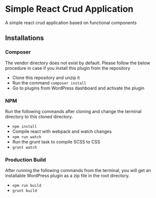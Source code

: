 # Simple React Crud Application
A simple react crud application based on functional components

## Installations

### Composer

The vendor directory does not exist by default. Please follow the below procedure in case if you install this plugin from the repository

* Clone this repository and unzip it
* Run the command ```composer install``` 
* Go to plugins from WordPress dashboard and activate the plugin

### NPM

Run the following commands after cloning and change the terminal directory to this cloned directory.

* `npm install`
* Compile react with webpack and watch changes
* `npm run watch`
* Run the grunt task to compile SCSS to CSS
* `grunt watch`

### Production Build

After running the following commands from the terminal, you will get an installable WordPress plugin as a zip file in the root directory.

* `npm run build`
* `grunt build`